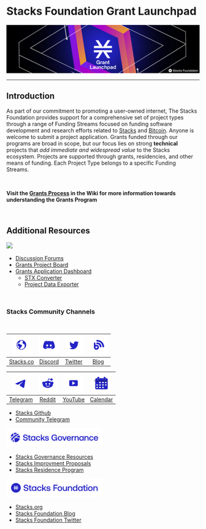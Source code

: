 # Stacks Foundation Grant Launchpad<!-- omit in toc -->

<p align="center">
  <img src="./docs/assets/images/grant_program_header.png" style="width:1300px";>
</p>

---

## Introduction

As part of our commitment to promoting a user-owned internet, The Stacks Foundation provides support for a comprehensive set of project types through a range of Funding Streams focused on funding software development and research efforts related to [Stacks](https://stacks.co) and [Bitcoin](https://bitcoin.org/bitcoin.pdf). Anyone is welcome to submit a project application. Grants funded through our programs are broad in scope, but our focus lies on strong **technical** projects that _add immediate and widespread value_ to the Stacks ecosystem. Projects are supported through grants, residencies, and other means of funding. Each Project Type belongs to a specific Funding Streams.

</br>

<b>Visit the [Grants Process](https://github.com/stacksgov/Stacks-Grant-Launchpad/wiki/Process) in the Wiki for more information towards understanding the Grants Program</b>

</br>

## Additional Resources

<img src="https://github.com/stacksgov/Stacks-Grant-Launchpad/raw/master/docs/assets/images/stacks-launchpad.png?s=50" width="250">

- [Discussion Forums](https://github.com/stacksgov/Stacks-Grant-Launchpad/discussions)
- [Grants Project Board](https://github.com/stacksgov/Stacks-Grant-Launchpad/grants/)
- [Grants Application Dashboard](https://grants.stacks.org)
  - [STX Converter](https://grants.stacks.org/stacks-payment-converter)
  - [Project  Data Exporter](https://grants-dashboard.vercel.app/grant-data-exporter)

</br>

### Stacks Community Channels
</br>

| <img src="./docs/assets/images/web.png?s=50" width="50"> | <img src="./docs/assets/images/discord.png?s=50" width="50"> | <img src="./docs/assets/images/twitter.png?s=50" width="50"> | <img src="./docs/assets/images/blog.png?s=50" width="50"> |
| :------------------------------------------------------: | :----------------------------------------------------------: | :----------------------------------------------------------: | :-------------------------------------------------------: |
|              [Stacks.co](https://stacks.co)              |           [Discord](https://discord.gg/5usXsXSUAK)           |            [Twitter](https://twitter.com/Stacks)             |              [Blog](https://stacks.org/blog)              |

| <img src="./docs/assets/images/telegram.png?s=50" width="50"> | <img src="./docs/assets/images/reddit.png?s=50" width="50"> | <img src="./docs/assets/images/youtube-play.png?s=50" width="50"> | <img src="./docs/assets/images/calendar.png?s=50" width="50"> |
| :-----------------------------------------------------------: | :---------------------------------------------------------: | :---------------------------------------------------------------: | :-----------------------------------------------------------: |
|           [Telegram](https://t.me/BlockstackUpdate)           |         [ Reddit](https://www.reddit.com/r/stacks/)         |          [YouTube](https://www.youtube.com/c/Blockstack)          |   [Calendar](https://community.stacks.org/events#calendar)    |

- [Stacks Github](https://github.com/stacks-network)
- [Community Telegram](https://t.me/StacksChat)

<img src="./docs/assets/images/stacks-governance.png?s=50" width="250">

- [Stacks Governance Resources](https://github.com/stacksgov/resources#stacks-governance---resources)
- [Stacks Improvment Proposals](b.com/stacksgov/sips#stacks-improvement-proposals-sips)
- [Stacks Residence Program](https://github.com/stacksgov/residence-program)

<img src="./docs/assets/images/stacks-foundation.png?s=50" width="250">
  
  - [Stacks.org](https://stacks.org/)
  - [Stacks Foundation Blog](https://stacks.org/blog)
  - [Stacks Foundation Twitter](https://twitter.com/StacksOrg)
